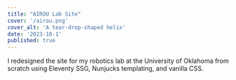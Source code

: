 ```yaml
---
title: "AIROU Lab Site"
cover: '/airou.png'
cover_alt: 'A tear-drop-shaped helix'
date: '2023-10-1'
published: true
---
```


<script>
    import { AnchorButton } from "$lib";
</script>

I redesigned the site for my robotics lab at the University of Oklahoma from scratch using Eleventy SSG, Nunjucks templating, and vanilla CSS.

<AnchorButton href="https://ou.edu/airou/" label="Hosted Site" ext />
<AnchorButton href="https://github.com/airou-lab/website/" label="Source Code" ext />